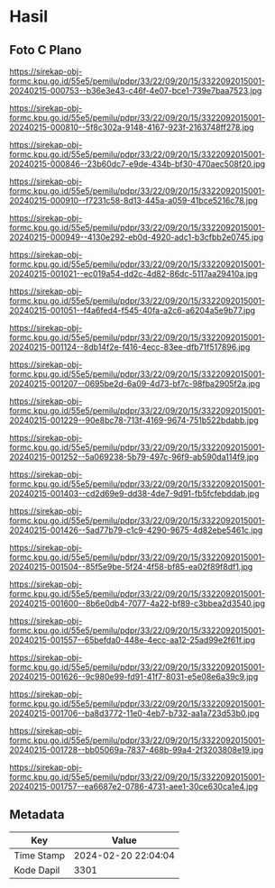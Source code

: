 # Hasil

## Foto C Plano

https://sirekap-obj-formc.kpu.go.id/55e5/pemilu/pdpr/33/22/09/20/15/3322092015001-20240215-000753--b36e3e43-c46f-4e07-bce1-739e7baa7523.jpg

https://sirekap-obj-formc.kpu.go.id/55e5/pemilu/pdpr/33/22/09/20/15/3322092015001-20240215-000810--5f8c302a-9148-4167-923f-2163748ff278.jpg

https://sirekap-obj-formc.kpu.go.id/55e5/pemilu/pdpr/33/22/09/20/15/3322092015001-20240215-000846--23b60dc7-e9de-434b-bf30-470aec508f20.jpg

https://sirekap-obj-formc.kpu.go.id/55e5/pemilu/pdpr/33/22/09/20/15/3322092015001-20240215-000910--f7231c58-8d13-445a-a059-41bce5216c78.jpg

https://sirekap-obj-formc.kpu.go.id/55e5/pemilu/pdpr/33/22/09/20/15/3322092015001-20240215-000949--4130e292-eb0d-4920-adc1-b3cfbb2e0745.jpg

https://sirekap-obj-formc.kpu.go.id/55e5/pemilu/pdpr/33/22/09/20/15/3322092015001-20240215-001021--ec019a54-dd2c-4d82-86dc-5117aa29410a.jpg

https://sirekap-obj-formc.kpu.go.id/55e5/pemilu/pdpr/33/22/09/20/15/3322092015001-20240215-001051--f4a6fed4-f545-40fa-a2c6-a6204a5e9b77.jpg

https://sirekap-obj-formc.kpu.go.id/55e5/pemilu/pdpr/33/22/09/20/15/3322092015001-20240215-001124--8db14f2e-f416-4ecc-83ee-dfb71f517896.jpg

https://sirekap-obj-formc.kpu.go.id/55e5/pemilu/pdpr/33/22/09/20/15/3322092015001-20240215-001207--0695be2d-6a09-4d73-bf7c-98fba2905f2a.jpg

https://sirekap-obj-formc.kpu.go.id/55e5/pemilu/pdpr/33/22/09/20/15/3322092015001-20240215-001229--90e8bc78-713f-4169-9674-751b522bdabb.jpg

https://sirekap-obj-formc.kpu.go.id/55e5/pemilu/pdpr/33/22/09/20/15/3322092015001-20240215-001252--5a069238-5b79-497c-96f9-ab590da114f9.jpg

https://sirekap-obj-formc.kpu.go.id/55e5/pemilu/pdpr/33/22/09/20/15/3322092015001-20240215-001403--cd2d69e9-dd38-4de7-9d91-fb5fcfebddab.jpg

https://sirekap-obj-formc.kpu.go.id/55e5/pemilu/pdpr/33/22/09/20/15/3322092015001-20240215-001426--5ad77b79-c1c9-4290-9675-4d82ebe5461c.jpg

https://sirekap-obj-formc.kpu.go.id/55e5/pemilu/pdpr/33/22/09/20/15/3322092015001-20240215-001504--85f5e9be-5f24-4f58-bf85-ea02f89f8df1.jpg

https://sirekap-obj-formc.kpu.go.id/55e5/pemilu/pdpr/33/22/09/20/15/3322092015001-20240215-001600--8b6e0db4-7077-4a22-bf89-c3bbea2d3540.jpg

https://sirekap-obj-formc.kpu.go.id/55e5/pemilu/pdpr/33/22/09/20/15/3322092015001-20240215-001557--65befda0-448e-4ecc-aa12-25ad99e2f61f.jpg

https://sirekap-obj-formc.kpu.go.id/55e5/pemilu/pdpr/33/22/09/20/15/3322092015001-20240215-001626--9c980e99-fd91-41f7-8031-e5e08e6a39c9.jpg

https://sirekap-obj-formc.kpu.go.id/55e5/pemilu/pdpr/33/22/09/20/15/3322092015001-20240215-001706--ba8d3772-11e0-4eb7-b732-aa1a723d53b0.jpg

https://sirekap-obj-formc.kpu.go.id/55e5/pemilu/pdpr/33/22/09/20/15/3322092015001-20240215-001728--bb05069a-7837-468b-99a4-2f3203808e19.jpg

https://sirekap-obj-formc.kpu.go.id/55e5/pemilu/pdpr/33/22/09/20/15/3322092015001-20240215-001757--ea6687e2-0786-4731-aee1-30ce630ca1e4.jpg


## Metadata

| Key        | Value               |
| ---------- | ------------------- |
| Time Stamp | 2024-02-20 22:04:04 |
| Kode Dapil | 3301                |



